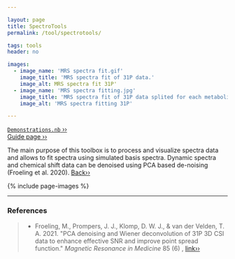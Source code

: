 ```yaml
---

layout: page
title: SpectroTools
permalink: /tool/spectrotools/

tags: tools
header: no

images:
  - image_name: 'MRS spectra fit.gif'
    image_title: 'MRS spectra fit of 31P data.'
    image_alt: MRS spectra fit 31P'  
  - image_name: 'MRS spectra fitting.jpg'
    image_title: 'MRS spectra fit of 31P data splited for each metabolite.'
    image_alt: 'MRS spectra fitting 31P'

---
```


[`Demonstrations.nb` ››](/doc/demo/) <br>
[Guide page ››](/assets/htmldoc/html/guide/{{page.title}})

The main purpose of this toolbox is to process and visualize spectra data
and allows to fit spectra using simulated basis spectra. Dynamic spectra and
chemical shift data can be denoised using PCA based de-noising (Froeling et al. 2020). [Back››](/tool/)

{% include page-images %}

--------------------------------------------------------------------------

### References

> - Froeling, M., Prompers, J. J., Klomp, D. W. J., & van der Velden, T. A. 2021.
"PCA denoising and Wiener deconvolution of 31P 3D CSI data to enhance effective
SNR and improve point spread function." *Magnetic Resonance in Medicine* 85 (6) ,
[link››](https://doi.org/10.1002/mrm.28654)
